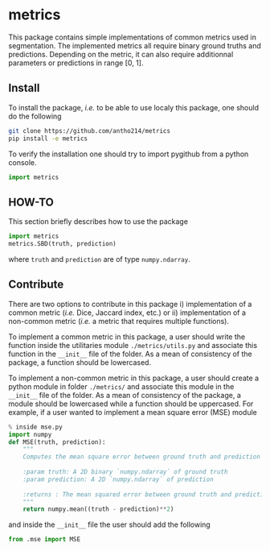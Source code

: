 # metrics

This package contains simple implementations of common metrics used in segmentation. The implemented metrics all require binary ground truths and predictions. Depending on the metric, it can also require additionnal parameters or predictions in range \[0, 1\].

## Install

To install the package, _i.e._ to be able to use localy this package, one should do the following 
```bash
git clone https://github.com/antho214/metrics
pip install -e metrics
```
To verify the installation one should try to import pygithub from a python console.
```python
import metrics
```

## HOW-TO

This section briefly describes how to use the package 
```python
import metrics
metrics.SBD(truth, prediction)
```
where `truth` and `prediction` are of type `numpy.ndarray`.

## Contribute

There are two options to contribute in this package i) implementation of a common metric (_i.e._ Dice, Jaccard index, etc.) or ii) implementation of a non-common metric (_i.e._ a metric that requires multiple functions).

To implement a common metric in this package, a user should write the function inside the utilitaries module `./metrics/utils.py` and associate this function in the `__init__` file of the folder. As a mean of consistency of the package, a function should be lowercased.

To implement a non-common metric in this package, a user should create a python module in folder `./metrics/` and associate this module in the `__init__` file of the folder. As a mean of consistency of the package, a module should be lowercased while a function should be uppercased. For example, if a user wanted to implement a mean square error (MSE) module
```python
% inside mse.py 
import numpy 
def MSE(truth, prediction):
    """
    Computes the mean square error between ground truth and prediction
    
    :param truth: A 2D binary `numpy.ndarray` of ground truth 
    :param prediction: A 2D `numpy.ndarray` of prediction 
    
    :returns : The mean squared error between ground truth and prediction
    """
    return numpy.mean((truth - prediction)**2)
```
and inside the `__init__` file the user should add the following 
```python 
from .mse import MSE
```
